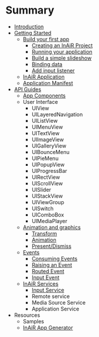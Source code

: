 # Summary

* [Introduction](README.md)
* [Getting Started](1-getting-started/README.md)
   * [Build your first app](1-getting-started/1-build-your-first-app/README.md)
       * [Creating an InAiR Project](1-getting-started/1-build-your-first-app/1-creating-an-inair-project.md)
       * [Running your application](1-getting-started/1-build-your-first-app/2-running-your-application.md)
       * [Build a simple slideshow](1-getting-started/1-build-your-first-app/3-build-a-simple-slideshow.md)
       * [Binding data](1-getting-started/1-build-your-first-app/4-binding-data.md)
       * [Add input listener](1-getting-started/1-build-your-first-app/5-add-input-listener.md)
   * [InAiR Application](1-getting-started/2-inair-application.md)
   * [Application Manifest](1-getting-started/3-application-manifest.md)
* [API Guides](2-api-guides/1-introduction/README.md)
   * [App Components](2-api-guides/2-app-components/1-app-components.md)
   * User Interface
       * UIView
       * UILayeredNavigation
       * UIListView
       * UIMenuView
       * UITextView
       * UIImageView
       * UIGalleryView
       * UIBounceMenu
       * UIPieMenu
       * UIPopupView
       * UIProgressBar
       * UIRectView
       * UIScrollView
       * UISlider
       * UIStackView
       * UIViewGroup
       * UISwitch
       * UIComboBox
       * UIMediaPlayer
   * [Animation and graphics](2-api-guides/4-animation-and-graphics/README.md)
       * [Transform](2-api-guides/4-animation-and-graphics/1-transform.md)
       * [Animation](2-api-guides/4-animation-and-graphics/2-animation.md)
       * [Present/Dismiss](2-api-guides/4-animation-and-graphics/4-present-dismiss.md)
   * [Events](2-api-guides/5-events/README.md)
       * [Consuming Events](2-api-guides/5-events/1-consuming-events.md)
       * [Raising an Event](2-api-guides/5-events/2-raising-an-event.md)
       * [Routed Event](2-api-guides/5-events/3-routed-event.md)
       * [Input Event](2-api-guides/5-events/4-input-event.md)
   * [InAiR Services](2-api-guides/1-introduction/inair_services_overview.md)
       * [Input Service](input_service.md)
       * Remote service
       * Media Source Service
       * Application Service
* Resources
   * Samples
   * [InAiR App Generator](Airman.md)


